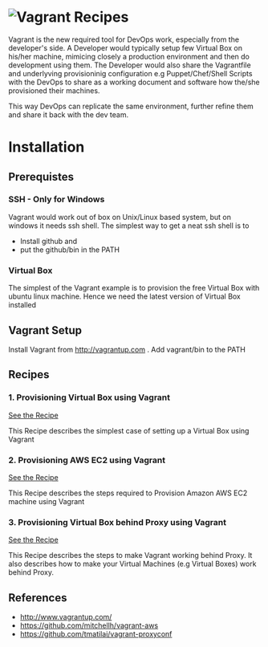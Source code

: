 ![Vagrant Recipes](https://raw.github.com/rohitghatol/vagrant-recipes/master/images/vagrant-recipes.png)
=======================
Vagrant is the new required tool for DevOps work, especially from the developer's side. A Developer would typically setup few Virtual Box on his/her machine, mimicing closely a production environment and then do development using them. The Developer would also share the Vagrantfile and underlyving provisioninig configuration e.g Puppet/Chef/Shell Scripts with the DevOps to share as a working document and software how the/she provisioned their machines.

This way DevOps can replicate the same environment, further refine them and share it back with the dev team.




Installation
==============

Prerequistes
--------------

### SSH - Only for Windows
Vagrant would work out of box on Unix/Linux based system, but on windows it needs ssh shell.
The simplest way to get a neat ssh shell is to 

 * Install github and 
 * put the github/bin in the PATH

### Virtual Box
The simplest of the Vagrant example is to provision the free Virtual Box with ubuntu linux machine. Hence we need the latest version of Virtual Box installed


Vagrant Setup
---------------
Install Vagrant from http://vagrantup.com . Add vagrant/bin to the PATH


Recipes
--------

### 1. Provisioning Virtual Box using Vagrant

[See the Recipe](https://github.com/rohitghatol/vagrant-recipies/tree/master/vagrant-virtualbox-simple) 

This Recipe describes the simplest case of setting up a Virtual Box using Vagrant


### 2. Provisioning AWS EC2 using Vagrant

[See the Recipe](https://github.com/rohitghatol/vagrant-recipies/tree/master/vagrant-aws-provider) 

This Recipe describes the steps required to Provision Amazon AWS EC2 machine using Vagrant

### 3. Provisioning Virtual Box behind Proxy using Vagrant


[See the Recipe](https://github.com/rohitghatol/vagrant-recipies/tree/master/vagrant-virtualbox-proxy) 

This Recipe describes the steps to make Vagrant working behind Proxy. It also describes how to make your Virtual Machines (e.g Virtual Boxes) work behind Proxy.



References 
-----------

 * http://www.vagrantup.com/
 * https://github.com/mitchellh/vagrant-aws
 * https://github.com/tmatilai/vagrant-proxyconf
